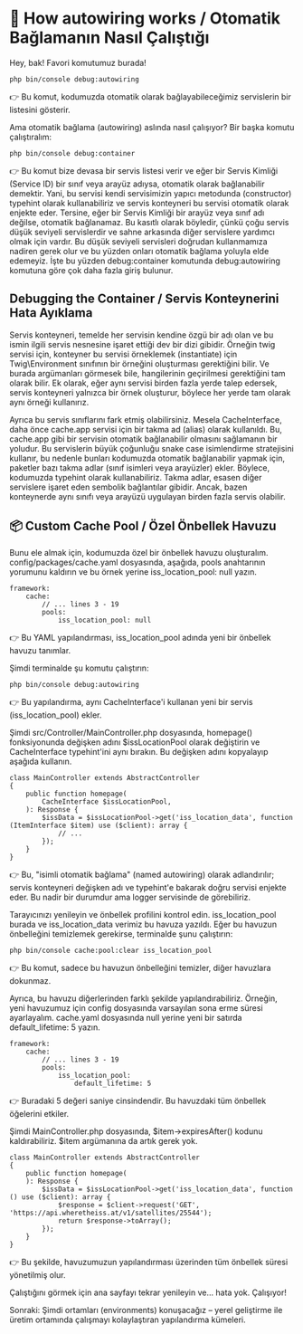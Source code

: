 # 🧩 How autowiring works / Otomatik Bağlamanın Nasıl Çalıştığı

Hey, bak! Favori komutumuz burada!

```
php bin/console debug:autowiring
```

👉 Bu komut, kodumuzda otomatik olarak bağlayabileceğimiz servislerin bir listesini gösterir.

Ama otomatik bağlama (autowiring) aslında nasıl çalışıyor? Bir başka komutu çalıştıralım:

```
php bin/console debug:container
```

👉 Bu komut bize devasa bir servis listesi verir ve eğer bir Servis Kimliği (Service ID) bir sınıf veya arayüz adıysa, otomatik olarak bağlanabilir demektir. Yani, bu servisi kendi servisimizin yapıcı metodunda (constructor) typehint olarak kullanabiliriz ve servis konteyneri bu servisi otomatik olarak enjekte eder. Tersine, eğer bir Servis Kimliği bir arayüz veya sınıf adı değilse, otomatik bağlanamaz. Bu kasıtlı olarak böyledir, çünkü çoğu servis düşük seviyeli servislerdir ve sahne arkasında diğer servislere yardımcı olmak için vardır. Bu düşük seviyeli servisleri doğrudan kullanmamıza nadiren gerek olur ve bu yüzden onları otomatik bağlama yoluyla elde edemeyiz. İşte bu yüzden debug\:container komutunda debug\:autowiring komutuna göre çok daha fazla giriş bulunur.

## Debugging the Container / Servis Konteynerini Hata Ayıklama
Servis konteyneri, temelde her servisin kendine özgü bir adı olan ve bu ismin ilgili servis nesnesine işaret ettiği dev bir dizi gibidir. Örneğin twig servisi için, konteyner bu servisi örneklemek (instantiate) için Twig\Environment sınıfının bir örneğini oluşturması gerektiğini bilir. Ve burada argümanları görmesek bile, hangilerinin geçirilmesi gerektiğini tam olarak bilir. Ek olarak, eğer aynı servisi birden fazla yerde talep edersek, servis konteyneri yalnızca bir örnek oluşturur, böylece her yerde tam olarak aynı örneği kullanırız.

Ayrıca bu servis sınıflarını fark etmiş olabilirsiniz. Mesela CacheInterface, daha önce cache.app servisi için bir takma ad (alias) olarak kullanıldı. Bu, cache.app gibi bir servisin otomatik bağlanabilir olmasını sağlamanın bir yoludur. Bu servislerin büyük çoğunluğu snake case isimlendirme stratejisini kullanır, bu nedenle bunları kodumuzda otomatik bağlanabilir yapmak için, paketler bazı takma adlar (sınıf isimleri veya arayüzler) ekler. Böylece, kodumuzda typehint olarak kullanabiliriz. Takma adlar, esasen diğer servislere işaret eden sembolik bağlantılar gibidir. Ancak, bazen konteynerde aynı sınıfı veya arayüzü uygulayan birden fazla servis olabilir.

## 📦 Custom Cache Pool / Özel Önbellek Havuzu

Bunu ele almak için, kodumuzda özel bir önbellek havuzu oluşturalım. config/packages/cache.yaml dosyasında, aşağıda, pools anahtarının yorumunu kaldırın ve bu örnek yerine iss\_location\_pool: null yazın.

```
framework:
    cache:
        // ... lines 3 - 19
        pools:
            iss_location_pool: null
```

👉 Bu YAML yapılandırması, iss\_location\_pool adında yeni bir önbellek havuzu tanımlar.

Şimdi terminalde şu komutu çalıştırın:

```
php bin/console debug:autowiring
```

👉 Bu yapılandırma, aynı CacheInterface'i kullanan yeni bir servis (iss\_location\_pool) ekler.

Şimdi src/Controller/MainController.php dosyasında, homepage() fonksiyonunda değişken adını \$issLocationPool olarak değiştirin ve CacheInterface typehint'ini aynı bırakın. Bu değişken adını kopyalayıp aşağıda kullanın.

```
class MainController extends AbstractController
{
    public function homepage(
        CacheInterface $issLocationPool,
    ): Response {
        $issData = $issLocationPool->get('iss_location_data', function (ItemInterface $item) use ($client): array {
            // ...
        });
    }
}
```

👉 Bu, "isimli otomatik bağlama" (named autowiring) olarak adlandırılır; servis konteyneri değişken adı ve typehint'e bakarak doğru servisi enjekte eder. Bu nadir bir durumdur ama logger servisinde de görebiliriz.

Tarayıcınızı yenileyin ve önbellek profilini kontrol edin. iss\_location\_pool burada ve iss\_location\_data verimiz bu havuza yazıldı. Eğer bu havuzun önbelleğini temizlemek gerekirse, terminalde şunu çalıştırın:

```
php bin/console cache:pool:clear iss_location_pool
```

👉 Bu komut, sadece bu havuzun önbelleğini temizler, diğer havuzlara dokunmaz.

Ayrıca, bu havuzu diğerlerinden farklı şekilde yapılandırabiliriz. Örneğin, yeni havuzumuz için config dosyasında varsayılan sona erme süresi ayarlayalım. cache.yaml dosyasında null yerine yeni bir satırda default\_lifetime: 5 yazın.

```
framework:
    cache:
        // ... lines 3 - 19
        pools:
            iss_location_pool:
                default_lifetime: 5
```

👉 Buradaki 5 değeri saniye cinsindendir. Bu havuzdaki tüm önbellek öğelerini etkiler.

Şimdi MainController.php dosyasında, \$item->expiresAfter() kodunu kaldırabiliriz. \$item argümanına da artık gerek yok.

```
class MainController extends AbstractController
{
    public function homepage(
    ): Response {
        $issData = $issLocationPool->get('iss_location_data', function () use ($client): array {
            $response = $client->request('GET', 'https://api.wheretheiss.at/v1/satellites/25544');
            return $response->toArray();
        });
    }
}
```

👉 Bu şekilde, havuzumuzun yapılandırması üzerinden tüm önbellek süresi yönetilmiş olur.

Çalıştığını görmek için ana sayfayı tekrar yenileyin ve... hata yok. Çalışıyor!

Sonraki: Şimdi ortamları (environments) konuşacağız – yerel geliştirme ile üretim ortamında çalışmayı kolaylaştıran yapılandırma kümeleri.
